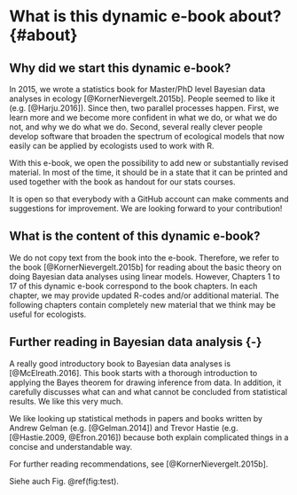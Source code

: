 
# What is this dynamic e-book about? {#about}


## Why did we start this dynamic e-book?
In 2015, we wrote a statistics book for Master/PhD level Bayesian data analyses in ecology [@KornerNievergelt.2015b]. People seemed to like it (e.g. [@Harju.2016]). Since then, two parallel processes happen. First, we learn more and we become more confident in what we do, or what we do not, and why we do what we do. Second, several really clever people develop software that broaden the spectrum of ecological models that now easily can be applied by ecologists used to work with R.  

With this e-book, we open the possibility to add new or substantially revised material. In most of the time, it should be in a state that it can be printed and used together with the book as handout for our stats courses. 

It is open so that everybody with a GitHub account can make comments and suggestions for improvement. We are looking forward to your contribution!

## What is the content of this dynamic e-book?
We do not copy text from the book into the e-book. Therefore, we refer to the book [@KornerNievergelt.2015b] for reading about the basic theory on doing Bayesian data analyses using linear models. However, Chapters 1 to 17 of this dynamic e-book correspond to the book chapters. In each chapter, we may provide updated R-codes and/or additional material. The following chapters contain completely new material that we think may be useful for ecologists. 


## Further reading in Bayesian data analysis  {-} 
A really good introductory book to Bayesian data analyses is [@McElreath.2016]. This book starts with a thorough introduction to applying the Bayes theorem for drawing inference from data. In addition, it carefully discusses what can and what cannot be concluded from statistical results. We like this very much.

We like looking up statistical methods in papers and books written by Andrew Gelman (e.g. [@Gelman.2014]) and Trevor Hastie (e.g. [@Hastie.2009, @Efron.2016]) because both explain complicated things in a concise and understandable way.  

For further reading recommendations, see [@KornerNievergelt.2015b].

Siehe auch Fig. \@ref(fig:test). 
